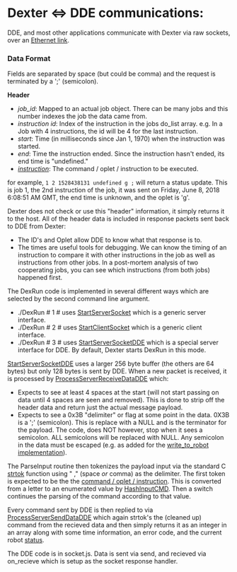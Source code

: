 # Dexter <=> DDE communications: 

DDE, and most other applications communicate with Dexter via raw sockets, over an [Ethernet link](Dexter-Networking).

### Data Format
Fields are separated by space (but could be comma) and the request is terminated by a ';' (semicolon).

**Header**

- ​<i>job_id</i>: Mapped to an actual job object. There can be many jobs and this number indexes the job the data came from. 
- _instruction id_: Index of the instruction in the jobs do_list array. e.g. In a Job with 4 instructions, the id will be 4 for the last instruction. 
- _start_: Time (in milliseconds since Jan 1, 1970) when the instruction was started.
- _end_: Time the instruction ended. Since the instruction hasn't ended, its end time is "undefined."
- [_instruction_](Command-oplet-instruction): The command / oplet / instruction to be executed.

for example, `1 2 1528438131 undefined g ;` will return a status update. This is job 1, the 2nd instruction of the job, it was sent on Friday, June 8, 2018 6:08:51 AM GMT, the end time is unknown, and the oplet is 'g'.

Dexter does not check or use this "header" information, it simply returns it to the host. All of the header data is included in response packets sent back to DDE from Dexter:
- The ID's and Oplet allow DDE to know what that response is to. 
- The times are useful tools for debugging. We can know the timing of an instruction to compare it with other instructions in the job as well as instructions from other jobs. In a post-mortem analysis of two cooperating jobs, you can see which instructions (from both jobs) happened first.​

The DexRun code is implemented in several different ways which are selected by the second command line argument. 
* ./DexRun # 1 # uses [StartServerSocket](../search?utf8=%E2%9C%93&q=StartServerSocket+filename%3ADexRun.c&type=) which is a generic server interface. 
* ./DexRun # 2 # uses [StartClientSocket](../search?utf8=%E2%9C%93&q=StartClientSocket+filename%3ADexRun.c&type=) which is a generic client interface. 
* ./DexRun # 3 # uses [StartServerSocketDDE](../search?utf8=%E2%9C%93&q=StartServerSocketDDE+filename%3ADexRun.c&type=) which is a special server interface for DDE. By default, Dexter starts DexRun in this mode.

[StartServerSocketDDE](../search?utf8=%E2%9C%93&q=StartServerSocketDDE+filename%3ADexRun.c&type=) uses a larger 256 byte buffer (the others are 64 bytes) but only 128 bytes is sent by DDE. When a new packet is received, it is processed by [ProcessServerReceiveDataDDE](../search?utf8=%E2%9C%93&q=ProcessServerReceiveDataDDE+filename%3ADexRun.c&type=)  which:
* Expects to see at least 4 spaces at the start (will not start passing on data until 4 spaces are seen and removed). This is done to strip off the header data and return just the actual message payload.
* Expects to see a 0x3B "delimiter" or flag at some point in the data. 0X3B is a ';' (semicolon). This is replace with a NULL and is the terminator for the payload. The code, does NOT however, stop when it sees a semicolon. ALL semicolons will be replaced with NULL. Any semicolon in the data must be escaped (e.g. as added for the [write_to_robot implementation](https://github.com/HaddingtonDynamics/Dexter/commit/d54dba59f23a629d92783c3f018deb41a0415770)). 

The ParseInput routine then tokenizes the payload input via the standard C [strtok](http://www.massmind.org/techref/language/ccpp/cref/FUNCTIONS/strtok.html) function using " ," (space _or_ comma) as the delimiter. The first token is expected to be the the [command / oplet / instruction](Command-oplet-instruction). This is converted from a letter to an enumerated value by [HashInputCMD](../search?utf8=%E2%9C%93&q=HashInputCMD+filename%3ADexRun.c&type=). Then a switch continues the parsing of the command according to that value. 

Every command sent by DDE is then replied to via [ProcessServerSendDataDDE](../search?utf8=%E2%9C%93&q=ProcessServerSendDataDDE+filename%3ADexRun.c&type=) which again strtok's the (cleaned up) command from the recieved data and then simply returns it as an integer in an array along with some time information, an error code, and the current robot [status](status-data).

The DDE code is in socket.js. Data is sent via send, and recieved via on_recieve which is setup as the socket response handler. 
